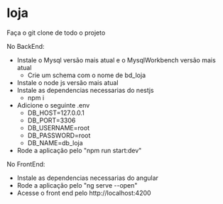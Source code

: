 # loja

Faça o git clone de todo o projeto

No BackEnd:
- Instale o Mysql versão mais atual e o MysqlWorkbench versão mais atual
  * Crie um schema com o nome de bd_loja
- Instale o node js versão mais atual
- Instale as dependencias necessarias do nestjs
  * npm i
- Adicione o seguinte .env
  * DB_HOST=127.0.0.1
  * DB_PORT=3306
  * DB_USERNAME=root
  * DB_PASSWORD=root
  * DB_NAME=db_loja
- Rode a aplicação pelo "npm run start:dev"

No FrontEnd:
- Instale as dependencias necessarias do angular
- Rode a aplicação pelo "ng serve --open"
- Acesse o front end pelo http://localhost:4200
